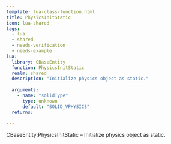 ```yaml
---
template: lua-class-function.html
title: PhysicsInitStatic
icon: lua-shared
tags:
  - lua
  - shared
  - needs-verification
  - needs-example
lua:
  library: CBaseEntity
  function: PhysicsInitStatic
  realm: shared
  description: "Initialize physics object as static."
  
  arguments:
    - name: "solidType"
      type: unknown
      default: "SOLID_VPHYSICS"
  returns:
    
---
```


<div class="lua__search__keywords">
CBaseEntity:PhysicsInitStatic &#x2013; Initialize physics object as static.
</div>
